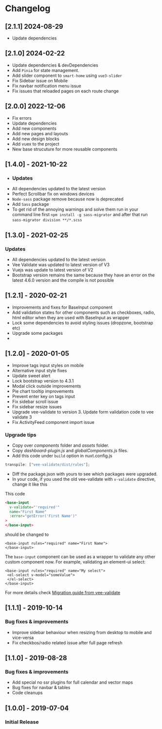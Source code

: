 # Changelog

## [2.1.1] 2024-08-29

- Update dependencies

## [2.1.0] 2024-02-22

- Update dependencies & devDependencies
- Add `Pinia` for state management.
- Add slider component to `smart-home` using `vue3-slider`
- Fix Sidebar issue on Mobile
- Fix navbar notification menu issue
- Fix issues that reloaded pages on each route change

## [2.0.0] 2022-12-06

- Fix errors
- Update dependencies
- Add new components
- Add new pages and layouts
- Add new design blocks
- Add vuex to the project
- New base strucuture for more reusable components

## [1.4.0] - 2021-10-22

- ### Updates
- All dependencies updated to the latest version
- Perfect Scrollbar fix on windows devices
- `Node-sass` package remove because now is deprecated
- Add `Sass` package
- To get rid of the annoying warnings and solve them run in your command line first `npm install -g sass-migrator` and after that run `sass-migrator division **/*.scss`

## [1.3.0] - 2021-02-25

### Updates

- All dependencies updated to the latest version
- Vee Validate was updated to latest version of V3
- Vuejs was update to latest version of V2
- Bootstrap version remains the same because they have an error on the latest 4.6.0 version and the compile is not possible

## [1.2.1] - 2020-02-21

- Improvements and fixes for BaseInput component
- Add validation states for other components such as checkboxes, radio, html editor when they are used with BaseInput as wrapper
- Lock some dependencies to avoid styling issues (dropzone, bootstrap etc)
- Upgrade some packages
-

## [1.2.0] - 2020-01-05

- Improve tags input styles on mobile
- Alternative input style fixes
- Update sweet alert
- Lock bootstrap version to 4.3.1
- Modal click outside improvements
- Pie chart tooltip improvements
- Prevent enter key on tags input
- Fix sidebar scroll issue
- Fix sidebar resize issues
- Upgrade vee-validate to version 3. Update form validation code to vee validate 3
- Fix ActivityFeed component import issue

### Upgrade tips

- Copy over _components_ folder and _assets_ folder.
- Copy _dashboard-plugin.js_ and _globalComponents.js_ files.
- Add this code under `build` option in nuxt.config.js

```js
transpile: ["vee-validate/dist/rules"];
```

- Diff the package.json with yours to see which packages were upgraded.
- In your code, if you used the old vee-validate with `v-validate` directive, change it like this

This code

```html
<base-input
  v-validate="'required'"
  name="First Name"
  :error="getError('First Name')"
>
</base-input>
```

should be changed to

```{1}html
<base-input rules="required" name="First Name">
</base-input>
```

The `base-input` component can be used as a wrapper to validate any other custom component now.
For example, validating an element-ui select:

```{1}html
<base-input rules="required" name="My select">
 <el-select v-model="someValue">
 </el-select>
</base-input>
```

For more details check [Migration guide from vee-validate](https://logaretm.github.io/vee-validate/migration.html#migrating-from-2-x-to-3-0)

## [1.1.1] - 2019-10-14

### Bug fixes & improvements

- Improve sidebar behaviour when resizing from desktop to mobile and vice-versa
- Fix checkbos/radio related issue after full page refresh

## [1.1.0] - 2019-08-28

### Bug fixes & improvements

- Add special no ssr plugins for full calendar and vector maps
- Bug fixes for navbar & tables
- Code cleanups

## [1.0.0] - 2019-07-04

### Initial Release
